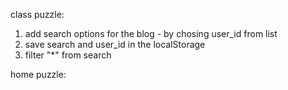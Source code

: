class puzzle:
1. add search options for the blog - by chosing user_id from list
2. save search and user_id in the localStorage
3. filter "*" from search
 
home puzzle:

